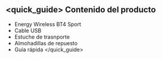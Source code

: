## <quick_guide> Contenido del producto

* Energy Wireless BT4 Sport 
* Cable USB
* Estuche de trasnporte
* Almohadillas de repuesto
* Guía rápida
</quick_guide>
